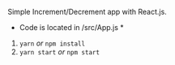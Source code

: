 Simple Increment/Decrement app with React.js.

* Code is located in /src/App.js *

1. `yarn` *or* `npm install`
2. `yarn start` *or* `npm start`
